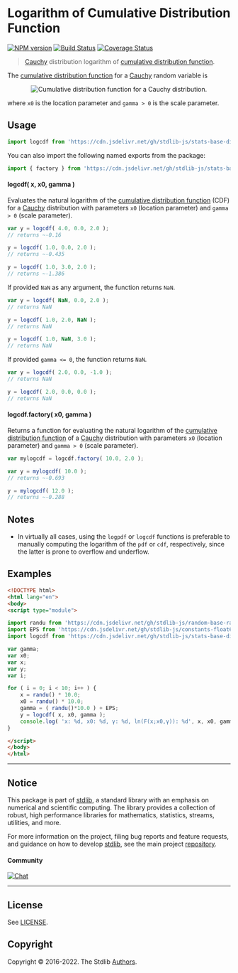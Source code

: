 <!--

@license Apache-2.0

Copyright (c) 2018 The Stdlib Authors.

Licensed under the Apache License, Version 2.0 (the "License");
you may not use this file except in compliance with the License.
You may obtain a copy of the License at

   http://www.apache.org/licenses/LICENSE-2.0

Unless required by applicable law or agreed to in writing, software
distributed under the License is distributed on an "AS IS" BASIS,
WITHOUT WARRANTIES OR CONDITIONS OF ANY KIND, either express or implied.
See the License for the specific language governing permissions and
limitations under the License.

-->

# Logarithm of Cumulative Distribution Function

[![NPM version][npm-image]][npm-url] [![Build Status][test-image]][test-url] [![Coverage Status][coverage-image]][coverage-url] <!-- [![dependencies][dependencies-image]][dependencies-url] -->

> [Cauchy][cauchy-distribution] distribution logarithm of [cumulative distribution function][cdf].

<section class="intro">

The [cumulative distribution function][cdf] for a [Cauchy][cauchy-distribution] random variable is

<!-- <equation class="equation" label="eq:cauchy_cdf" align="center" raw="F(x; x_0,\gamma)=\frac{1}{\pi} \operatorname{arctan} \left(\frac{x-x_0}{\gamma}\right)+\frac{1}{2}" alt="Cumulative distribution function for a Cauchy distribution."> -->

<div class="equation" align="center" data-raw-text="F(x; x_0,\gamma)=\frac{1}{\pi} \operatorname{arctan} \left(\frac{x-x_0}{\gamma}\right)+\frac{1}{2}" data-equation="eq:cauchy_cdf">
    <img src="https://cdn.jsdelivr.net/gh/stdlib-js/stdlib@51534079fef45e990850102147e8945fb023d1d0/lib/node_modules/@stdlib/stats/base/dists/cauchy/logcdf/docs/img/equation_cauchy_cdf.svg" alt="Cumulative distribution function for a Cauchy distribution.">
    <br>
</div>

<!-- </equation> -->

where `x0` is the location parameter and `gamma > 0` is the scale parameter.

</section>

<!-- /.intro -->



<section class="usage">

## Usage

```javascript
import logcdf from 'https://cdn.jsdelivr.net/gh/stdlib-js/stats-base-dists-cauchy-logcdf@esm/index.mjs';
```

You can also import the following named exports from the package:

```javascript
import { factory } from 'https://cdn.jsdelivr.net/gh/stdlib-js/stats-base-dists-cauchy-logcdf@esm/index.mjs';
```

#### logcdf( x, x0, gamma )

Evaluates the natural logarithm of the [cumulative distribution function][cdf] (CDF) for a [Cauchy][cauchy-distribution] distribution with parameters `x0` (location parameter) and `gamma > 0` (scale parameter).

```javascript
var y = logcdf( 4.0, 0.0, 2.0 );
// returns ~-0.16

y = logcdf( 1.0, 0.0, 2.0 );
// returns ~-0.435

y = logcdf( 1.0, 3.0, 2.0 );
// returns ~-1.386
```

If provided `NaN` as any argument, the function returns `NaN`.

```javascript
var y = logcdf( NaN, 0.0, 2.0 );
// returns NaN

y = logcdf( 1.0, 2.0, NaN );
// returns NaN

y = logcdf( 1.0, NaN, 3.0 );
// returns NaN
```

If provided `gamma <= 0`, the function returns `NaN`.

```javascript
var y = logcdf( 2.0, 0.0, -1.0 );
// returns NaN

y = logcdf( 2.0, 0.0, 0.0 );
// returns NaN
```

#### logcdf.factory( x0, gamma )

Returns a function for evaluating the natural logarithm of the [cumulative distribution function][cdf] of a [Cauchy][cauchy-distribution] distribution with parameters  `x0` (location parameter) and `gamma > 0` (scale parameter).

```javascript
var mylogcdf = logcdf.factory( 10.0, 2.0 );

var y = mylogcdf( 10.0 );
// returns ~-0.693

y = mylogcdf( 12.0 );
// returns ~-0.288
```

</section>

<!-- /.usage -->

<section class="notes">

## Notes

-   In virtually all cases, using the `logpdf` or `logcdf` functions is preferable to manually computing the logarithm of the `pdf` or `cdf`, respectively, since the latter is prone to overflow and underflow.

</section>

<!-- /.notes -->

<section class="examples">

## Examples

<!-- eslint no-undef: "error" -->

```html
<!DOCTYPE html>
<html lang="en">
<body>
<script type="module">

import randu from 'https://cdn.jsdelivr.net/gh/stdlib-js/random-base-randu@esm/index.mjs';
import EPS from 'https://cdn.jsdelivr.net/gh/stdlib-js/constants-float64-eps@esm/index.mjs';
import logcdf from 'https://cdn.jsdelivr.net/gh/stdlib-js/stats-base-dists-cauchy-logcdf@esm/index.mjs';

var gamma;
var x0;
var x;
var y;
var i;

for ( i = 0; i < 10; i++ ) {
    x = randu() * 10.0;
    x0 = randu() * 10.0;
    gamma = ( randu()*10.0 ) + EPS;
    y = logcdf( x, x0, gamma );
    console.log( 'x: %d, x0: %d, γ: %d, ln(F(x;x0,γ)): %d', x, x0, gamma, y );
}

</script>
</body>
</html>
```

</section>

<!-- /.examples -->

<!-- Section for related `stdlib` packages. Do not manually edit this section, as it is automatically populated. -->

<section class="related">

</section>

<!-- /.related -->

<!-- Section for all links. Make sure to keep an empty line after the `section` element and another before the `/section` close. -->


<section class="main-repo" >

* * *

## Notice

This package is part of [stdlib][stdlib], a standard library with an emphasis on numerical and scientific computing. The library provides a collection of robust, high performance libraries for mathematics, statistics, streams, utilities, and more.

For more information on the project, filing bug reports and feature requests, and guidance on how to develop [stdlib][stdlib], see the main project [repository][stdlib].

#### Community

[![Chat][chat-image]][chat-url]

---

## License

See [LICENSE][stdlib-license].


## Copyright

Copyright &copy; 2016-2022. The Stdlib [Authors][stdlib-authors].

</section>

<!-- /.stdlib -->

<!-- Section for all links. Make sure to keep an empty line after the `section` element and another before the `/section` close. -->

<section class="links">

[npm-image]: http://img.shields.io/npm/v/@stdlib/stats-base-dists-cauchy-logcdf.svg
[npm-url]: https://npmjs.org/package/@stdlib/stats-base-dists-cauchy-logcdf

[test-image]: https://github.com/stdlib-js/stats-base-dists-cauchy-logcdf/actions/workflows/test.yml/badge.svg?branch=main
[test-url]: https://github.com/stdlib-js/stats-base-dists-cauchy-logcdf/actions/workflows/test.yml?query=branch:main

[coverage-image]: https://img.shields.io/codecov/c/github/stdlib-js/stats-base-dists-cauchy-logcdf/main.svg
[coverage-url]: https://codecov.io/github/stdlib-js/stats-base-dists-cauchy-logcdf?branch=main

<!--

[dependencies-image]: https://img.shields.io/david/stdlib-js/stats-base-dists-cauchy-logcdf.svg
[dependencies-url]: https://david-dm.org/stdlib-js/stats-base-dists-cauchy-logcdf/main

-->

[chat-image]: https://img.shields.io/gitter/room/stdlib-js/stdlib.svg
[chat-url]: https://gitter.im/stdlib-js/stdlib/

[stdlib]: https://github.com/stdlib-js/stdlib

[stdlib-authors]: https://github.com/stdlib-js/stdlib/graphs/contributors

[umd]: https://github.com/umdjs/umd
[es-module]: https://developer.mozilla.org/en-US/docs/Web/JavaScript/Guide/Modules

[deno-url]: https://github.com/stdlib-js/stats-base-dists-cauchy-logcdf/tree/deno
[umd-url]: https://github.com/stdlib-js/stats-base-dists-cauchy-logcdf/tree/umd
[esm-url]: https://github.com/stdlib-js/stats-base-dists-cauchy-logcdf/tree/esm
[branches-url]: https://github.com/stdlib-js/stats-base-dists-cauchy-logcdf/blob/main/branches.md

[stdlib-license]: https://raw.githubusercontent.com/stdlib-js/stats-base-dists-cauchy-logcdf/main/LICENSE

[cdf]: https://en.wikipedia.org/wiki/Cumulative_distribution_function

[cauchy-distribution]: https://en.wikipedia.org/wiki/Cauchy_distribution

</section>

<!-- /.links -->
